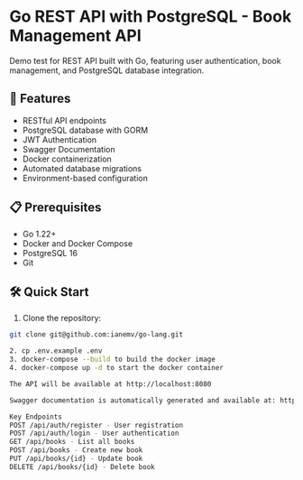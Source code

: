 # Go REST API with PostgreSQL - Book Management API

Demo test for  REST API built with Go, featuring user authentication, book management, and PostgreSQL database integration.

## 🚀 Features

- RESTful API endpoints
- PostgreSQL database with GORM
- JWT Authentication
- Swagger Documentation
- Docker containerization
- Automated database migrations
- Environment-based configuration

## 📋 Prerequisites

- Go 1.22+
- Docker and Docker Compose
- PostgreSQL 16
- Git

## 🛠 Quick Start

1. Clone the repository:
```bash
git clone git@github.com:ianemv/go-lang.git

2. cp .env.example .env
3. docker-compose --build to build the docker image
4. docker-compose up -d to start the docker container

The API will be available at http://localhost:8080

Swagger documentation is automatically generated and available at: http://localhost:8080/swagger/index.html

Key Endpoints
POST /api/auth/register - User registration
POST /api/auth/login - User authentication
GET /api/books - List all books
POST /api/books - Create new book
PUT /api/books/{id} - Update book
DELETE /api/books/{id} - Delete book